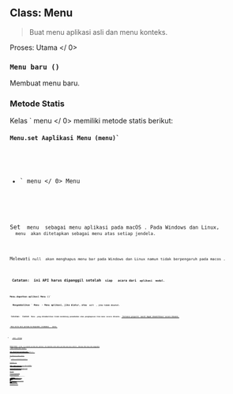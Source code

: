 ## Class: Menu

> Buat menu aplikasi asli dan menu konteks.

Proses:  Utama </ 0></p> 

### `Menu baru ()`

Membuat menu baru.

### Metode Statis

Kelas ` menu </ 0> memiliki metode statis berikut:</p>

<h4><code>Menu.set Aaplikasi Menu (menu)`</h4> 

* ` menu </ 0> Menu</li>
</ul>

<p>Set <code> menu </ 0> sebagai menu aplikasi pada macOS . Pada Windows dan Linux,
 <code> menu </ 0> akan ditetapkan sebagai menu atas setiap jendela.</p>

<p>Melewati<code> null </ 0> akan menghapus menu bar pada Windows dan Linux namun tidak berpengaruh pada macos .</p>

<p><strong> Catatan: </ 0> ini API harus dipanggil setelah <code> siap </ 1>  acara dari <code> aplikasi </ 1> modul.</p>

<h4><code>Menu.dapatkan aplikasi Menu ()`</h4> 
  Mengembalikan ` Menu </ 0> - Menu aplikasi, jika diatur, atau <code> null </ 0> , jika tidak disetel.</p>

<p><strong> Catatan: </ 0> Contoh <code> Menu </ 1> yang dikembalikan tidak mendukung penambahan atau penghapusan item menu secara dinamis. <a href="#instance-properties"> Instance properti </ 0> masih dapat dimodifikasi secara dinamis.</p>

<h4><code> Menu.kirim aksi pertama ke Responder (tindakan) </ 0>  <em> macos </ 1></h4>

<ul>
<li><code> aksi </ 0>  String</li>
</ul>

<p>Mengirimkan <code> action </ 0> ke responder pertama dari aplikasi. Ini digunakan untuk meniru perilaku menu macos default . Biasanya Anda hanya akan menggunakan
 <a href="menu-item.md#roles"><code> peran </ 0> properti dari <a href="menu-item.md"><code> MenuItem </ 1> .</p>

<p>Lihat <a href="https://developer.apple.com/library/mac/documentation/Cocoa/Conceptual/EventOverview/EventArchitecture/EventArchitecture.html#//apple_ref/doc/uid/10000060i-CH3-SW7"> MacOS Kakao Acara Penanganan Panduan </ 0> 
untuk informasi lebih lanjut tentang MacOS tindakan asli '.</p>

<h4><code>Menu.membangun dari Template (template)`</h4> 
  
  * ` template </ 0> MenuItemConstructorOptions []</li>
</ul>

<p>Mengembalikan <code> Menu </ 0></p>

<p>Umumnya, <code> template </ 0> hanyalah sebuah array dari <code> options </ 0> untuk membangun a
<a href="menu-item.md"> MenuItem </ 1>. Penggunaannya bisa diacu di atas.</p>

<p>Anda juga bisa melampirkan bidang lain ke elemen <code> template </ 0> dan mereka
akan menjadi properti dari item menu yang dibangun.</p>

<h3>Metode Instance</h3>

<p>The <code>menu` object has the following instance methods:</p> 
    #### `menu.popup ([browserWindow, options])`
    
    * ` browserWindow </ 0> BrowserWindow (opsional) - Default adalah jendela yang terfokus.</li>
<li><code>pilihan` Objek (opsional) 
      * ` x </ 0> Nomor (opsional) - Default adalah posisi kursor mouse saat ini.
Harus dinyatakan jika <code> y </ 0> dinyatakan.</li>
<li><code> y </ 0> Nomor (opsional) - Default adalah posisi kursor mouse saat ini.
Harus dinyatakan jika <code> x </ 0> dinyatakan.</li>
<li><code> async </ 0> Boolean (opsional) - Atur ke <code> true </ 0> agar metode ini segera dipanggil, <code> false </ 0> untuk kembali setelah menu dipilih atau ditutup. Default ke <code> false </ 0> .</li>
<li><code> positioningItem </ 0> Nomor (opsional) <em> macOS </ 1> - Indeks item menu ke
diposisikan di bawah kursor mouse pada koordinat yang ditentukan. Default
adalah -1.</li>
</ul></li>
</ul>

<p>Pops up this menu as a context menu in the <code>browserWindow`.</p> 
        #### `menu.closePopup([browserWindow])`
        
        * ` browserWindow </ 0> BrowserWindow (opsional) - Default adalah jendela yang terfokus.</li>
</ul>

<p>Menutup menu konteks di <code> browserWindow </ 0>.</p>

<h4><code>menu.append(menuItem)`</h4> 
          * ` menuItem </ 0> MenuItem</li>
</ul>

<p>Appends the <code>menuItem` to the menu.</p> 
            #### `menu.insert(pos, menuItem)`
            
            * `pos` Integer
            * ` menuItem </ 0> MenuItem</li>
</ul>

<p>Sisipkan <code> menuItem </ 0> ke posisi <code> pos </ 0> pada menu.</p>

<h3>Instance Properties</h3>

<p><code> menu </ 0> objek juga memiliki properti berikut:</p>

<h4><code>menu.items`</h4> 
              A `MenuItem[]` array containing the menu's items.
              
              Setiap ` Menu </ 0> terdiri dari beberapa <a href="menu-item.md"><code> MenuItem </ 1> s dan masing-masing <code> MenuItem </ 0>
bisa punya submenu.</p>

<h2>Contoh</h2>

<p>Kelas <code> Menu </ 0> hanya tersedia dalam proses utama, namun Anda juga dapat menggunakannya
dalam proses render melalui modul <a href="remote.md"><code> remote </ 1>.</p>

<h3>Proses utama</h3>

<p>Contoh pembuatan menu aplikasi pada proses utama dengan
API template sederhana:</p>

<pre><code class="javascript">const menu = Menu.buildFromTemplate(template)
Menu.setApplicationMenu(menu)
`</pre> 
              
              ### Render proses
              
              Dibawah ini adalah contoh membuat menu di halaman web secara dinamis (render proses) dengan menggunakan modul [`remote`](remote.md), dan menunjukkan kapan pengguna menggunakan klik kanan pada halaman:
              
              ```html
<!-- index.html -->
<script>
const {remote} = require('electron')
const {Menu, MenuItem} = remote

const menu = new Menu()
menu.append(new MenuItem({label: 'MenuItem1', click() { console.log('item 1 clicked') }}))
menu.append(new MenuItem({type: 'separator'}))
menu.append(new MenuItem({label: 'MenuItem2', type: 'checkbox', checked: true}))

window.addEventListener('contextmenu', (e) => {
  e.preventDefault()
  menu.popup(remote.getCurrentWindow())
}, false)
</script>
```
          
          ## Catatan pada Menu Aplikasi MacOS
          
          macos memiliki gaya menu aplikasi yang sama sekali berbeda dari Windows dan Linux. Berikut adalah beberapa catatan tentang cara membuat menu aplikasi Anda lebih mirip dengan asli.
          
          ### Menu Standar
          
          Di macos terdapat banyak menu standar yang ditentukan oleh sistem, seperti menu ` Services </ 0> dan
 <code> Windows </ 0> . Untuk membuat menu Anda menu standar, Anda harus mengatur menu Anda
 <code> peran </ 0> ke salah satu dari berikut dan elektron akan mengenali mereka dan membuat mereka menjadi menu standar:</p>

<ul>
<li><code>jendela`</li> 
          
          * `membantu`
          * `jasa`</ul> 
          
          ### Tindakan Item Menu Standar
          
          macos telah memberikan tindakan standar untuk beberapa item menu, seperti ` Tentang xxx </ 0> ,
 <code> Sembunyikan xxx </ 0> , dan <code> Sembunyikan Lainnya </ 0> . Untuk mengatur tindakan item menu ke tindakan standar, Anda harus mengatur atribut <code> role </ 0> dari item menu.</p>

<h3>Nama Menu Utama</h3>

<p>Pada macos label item pertama menu aplikasi selalu nama aplikasi Anda, tidak peduli label apa yang Anda tetapkan. Untuk mengubahnya, modifikasi berkas <code> Info.plist < file > aplikasi Anda
 . Lihat
 <a href="https://developer.apple.com/library/ios/documentation/general/Reference/InfoPlistKeyReference/Articles/AboutInformationPropertyListFiles.html"> About Information Property List Files </ 0> 
untuk informasi lebih lanjut.</p>

<h2>Setting Menu untuk Jendela Peramban Tertentu (<em> Linux </em> <em> Windows </em>)</h2>

<p>Metode <a href="https://github.com/electron/electron/blob/master/docs/api/browser-window.md#winsetmenumenu-linux-windows"><code> setMenu`metode </a> pencarian windows dapat mengatur menu tertentu Pencarian windows.
          
          ## Posisi Item Menu
          
          Anda dapat menggunakan `posisi` dan `id` untuk mengontrol bagaimana item akan ditempatkan ketika membangun sebuah menu dengan `Menu.buildFromTemplate`.
          
          The `position` attribute of `MenuItem` has the form `[placement]=[id]`, where `placement` is one of `before`, `after`, or `endof` and `id` is the unique ID of an existing item in the menu:
          
          * `before` - Inserts this item before the id referenced item. If the referenced item doesn't exist the item will be inserted at the end of the menu.
          * `after` - Inserts this item after id referenced item. If the referenced item doesn't exist the item will be inserted at the end of the menu.
          * `endof` - Inserts this item at the end of the logical group containing the id referenced item (groups are created by separator items). Jika Item yang direferensikan tidak ada, grup pemisah baru dibuat dengan id yang diberikan dan item ini dimasukkan setelah pemisah tersebut.
          
          When an item is positioned, all un-positioned items are inserted after it until a new item is positioned. So if you want to position a group of menu items in the same location you only need to specify a position for the first item.
          
          ### Contoh
          
          Template:
          
          ```javascript
[
  {label: '4', id: '4'},
  {label: '5', id: '5'},
  {label: '1', id: '1', position: 'before=4'},
  {label: '2', id: '2'},
  {label: '3', id: '3'}
]
```
      
      Menu:
      
          <br />- 1
          - 2
          - 3
          - 4
          - 5
          
      
      Template:
      
      ```javascript
[
  {label: 'a', position: 'endof=letters'},
  {label: '1', position: 'endof=numbers'},
  {label: 'b', position: 'endof=letters'},
  {label: '2', position: 'endof=numbers'},
  {label: 'c', position: 'endof=letters'},
  {label: '3', position: 'endof=numbers'}
]
```
  
  Menu:
  
      <br />- ---
      - a
      - b
      - c
      - ---
      - 1
      - 2
      - 3